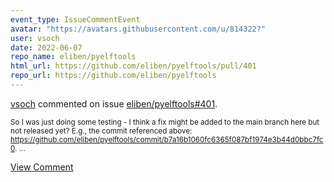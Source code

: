```yaml
---
event_type: IssueCommentEvent
avatar: "https://avatars.githubusercontent.com/u/814322?"
user: vsoch
date: 2022-06-07
repo_name: eliben/pyelftools
html_url: https://github.com/eliben/pyelftools/pull/401
repo_url: https://github.com/eliben/pyelftools
---
```


<a href='https://github.com/vsoch' target='_blank'>vsoch</a> commented on issue <a href='https://github.com/eliben/pyelftools/pull/401' target='_blank'>eliben/pyelftools#401</a>.

<small>So I was just doing some testing - I think a fix might be added to the main branch here but not released yet?  E.g., the commit referenced above: https://github.com/eliben/pyelftools/commit/b7a16b1060fc6365f087bf1974e3b44d0bbc7fc0....</small>

<a href='https://github.com/eliben/pyelftools/pull/401' target='_blank'>View Comment</a>